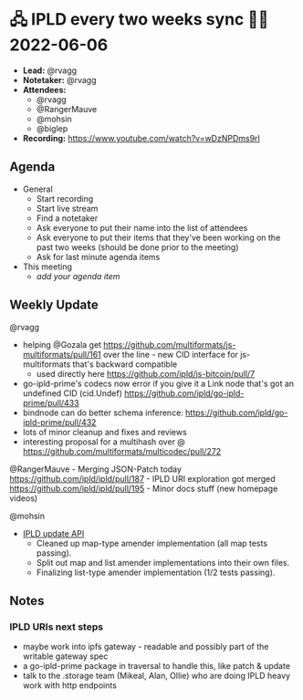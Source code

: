 # 🖧 IPLD every two weeks sync 🙌🏽 2022-06-06


- **Lead:** @rvagg
- **Notetaker:** @rvagg
- **Attendees:**
  - @rvagg 
  - @RangerMauve
  - @mohsin
  - @biglep 
- **Recording:** https://www.youtube.com/watch?v=wDzNPDms9rI


## Agenda

- General
  - Start recording
  - Start live stream
  - Find a notetaker
  - Ask everyone to put their name into the list of attendees
  - Ask everyone to put their items that they've been working on the past two weeks (should be done prior to the meeting)
  - Ask for last minute agenda items
- This meeting
  - _add your agenda item_


## Weekly Update

@rvagg
 - helping @Gozala get https://github.com/multiformats/js-multiformats/pull/161 over the line - new CID interface for js-multiformats that's backward compatible
   - used directly here https://github.com/ipld/js-bitcoin/pull/7
 - go-ipld-prime's codecs now error if you give it a Link node that's got an undefined CID (cid.Undef) https://github.com/ipld/go-ipld-prime/pull/433
 - bindnode can do better schema inference: https://github.com/ipld/go-ipld-prime/pull/432
 - lots of minor cleanup and fixes and reviews
 - interesting proposal for a multihash over @ https://github.com/multiformats/multicodec/pull/272

@RangerMauve
    - Merging JSON-Patch today https://github.com/ipld/ipld/pull/187
    - IPLD URI exploration got merged https://github.com/ipld/ipld/pull/195
    - Minor docs stuff (new homepage videos)

@mohsin
 - [IPLD update API](https://github.com/smrz2001/go-ipld-prime/pull/1)
     - Cleaned up map-type amender implementation (all map tests passing).
     - Split out map and list amender implementations into their own files.
     - Finalizing list-type amender implementation (1/2 tests passing).

## Notes

### IPLD URIs next steps

- maybe work into ipfs gateway - readable and possibly part of the writable gateway spec
- a go-ipld-prime package in traversal to handle this, like patch & update
- talk to the .storage team (Mikeal, Alan, Ollie) who are doing IPLD heavy work with http endpoints



